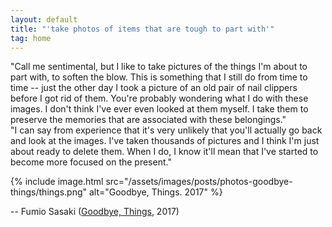 ```yaml
---
layout: default
title: "'take photos of items that are tough to part with'"
tag: home
---
```


"Call me sentimental, but I like to take pictures of the things I'm about to part with, to soften the blow. 
This is something that I still do from time to time -- just the other day I took a picture of an old pair of nail clippers before I got rid of them. 
You're probably wondering what I do with these images. 
I don't think I've ever even looked at them myself. 
I take them to preserve the memories that are associated with these belongings."
<br />
"I can say from experience that it's very unlikely that you'll actually go back and look at the images. 
I've taken thousands of pictures and I think I'm just about ready to delete them. 
When I do, I know it'll mean that I've started to become more focused on the present."

{%
  include image.html
  src="/assets/images/posts/photos-goodbye-things/things.png"
  alt="Goodbye, Things. 2017"
%}

-- Fumio Sasaki ([Goodbye, Things](https://www.penguin.co.uk/books/305840/goodbye-things-by-sasaki-fumio/9780141986388), 2017)
